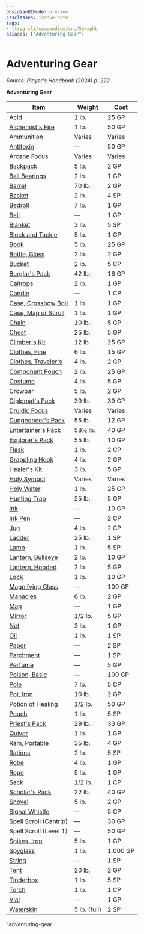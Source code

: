 ```yaml
---
obsidianUIMode: preview
cssclasses: json5e-note
tags:
- ttrpg-cli/compendium/src/5e/xphb
aliases: ["Adventuring Gear"]
---
```

# Adventuring Gear
*Source: Player's Handbook (2024) p. 222* 

**Adventuring Gear**

| Item | Weight | Cost |
|------|--------|------|
| [Acid](2-Mechanics/CLI/items/acid-xphb.md) | 1 lb. | 25 GP |
| [Alchemist's Fire](2-Mechanics/CLI/items/alchemists-fire-xphb.md) | 1 lb. | 50 GP |
| Ammunition | Varies | Varies |
| [Antitoxin](2-Mechanics/CLI/items/antitoxin-xphb.md) | — | 50 GP |
| [Arcane Focus](2-Mechanics/CLI/items/arcane-focus-xphb.md) | Varies | Varies |
| [Backpack](2-Mechanics/CLI/items/backpack-xphb.md) | 5 lb. | 2 GP |
| [Ball Bearings](2-Mechanics/CLI/items/ball-bearings-xphb.md) | 2 lb. | 1 GP |
| [Barrel](2-Mechanics/CLI/items/barrel-xphb.md) | 70 lb. | 2 GP |
| [Basket](2-Mechanics/CLI/items/basket-xphb.md) | 2 lb. | 4 SP |
| [Bedroll](2-Mechanics/CLI/items/bedroll-xphb.md) | 7 lb. | 1 GP |
| [Bell](2-Mechanics/CLI/items/bell-xphb.md) | — | 1 GP |
| [Blanket](2-Mechanics/CLI/items/blanket-xphb.md) | 3 lb. | 5 SP |
| [Block and Tackle](2-Mechanics/CLI/items/block-and-tackle-xphb.md) | 5 lb. | 1 GP |
| [Book](2-Mechanics/CLI/items/book-xphb.md) | 5 lb. | 25 GP |
| [Bottle, Glass](2-Mechanics/CLI/items/glass-bottle-xphb.md) | 2 lb. | 2 GP |
| [Bucket](2-Mechanics/CLI/items/bucket-xphb.md) | 2 lb. | 5 CP |
| [Burglar's Pack](2-Mechanics/CLI/items/burglars-pack-xphb.md) | 42 lb. | 16 GP |
| [Caltrops](2-Mechanics/CLI/items/caltrops-xphb.md) | 2 lb. | 1 GP |
| [Candle](2-Mechanics/CLI/items/candle-xphb.md) | — | 1 CP |
| [Case, Crossbow Bolt](2-Mechanics/CLI/items/crossbow-bolt-case-xphb.md) | 1 lb. | 1 GP |
| [Case, Map or Scroll](2-Mechanics/CLI/items/map-or-scroll-case-xphb.md) | 1 lb. | 1 GP |
| [Chain](2-Mechanics/CLI/items/chain-xphb.md) | 10 lb. | 5 GP |
| [Chest](2-Mechanics/CLI/items/chest-xphb.md) | 25 lb. | 5 GP |
| [Climber's Kit](2-Mechanics/CLI/items/climbers-kit-xphb.md) | 12 lb. | 25 GP |
| [Clothes, Fine](2-Mechanics/CLI/items/fine-clothes-xphb.md) | 6 lb. | 15 GP |
| [Clothes, Traveler's](2-Mechanics/CLI/items/travelers-clothes-xphb.md) | 4 lb. | 2 GP |
| [Component Pouch](2-Mechanics/CLI/items/component-pouch-xphb.md) | 2 lb. | 25 GP |
| [Costume](2-Mechanics/CLI/items/costume-xphb.md) | 4 lb. | 5 GP |
| [Crowbar](2-Mechanics/CLI/items/crowbar-xphb.md) | 5 lb. | 2 GP |
| [Diplomat's Pack](2-Mechanics/CLI/items/diplomats-pack-xphb.md) | 39 lb. | 39 GP |
| [Druidic Focus](2-Mechanics/CLI/items/druidic-focus-xphb.md) | Varies | Varies |
| [Dungeoneer's Pack](2-Mechanics/CLI/items/dungeoneers-pack-xphb.md) | 55 lb. | 12 GP |
| [Entertainer's Pack](2-Mechanics/CLI/items/entertainers-pack-xphb.md) | 58½ lb. | 40 GP |
| [Explorer's Pack](2-Mechanics/CLI/items/explorers-pack-xphb.md) | 55 lb. | 10 GP |
| [Flask](2-Mechanics/CLI/items/flask-xphb.md) | 1 lb. | 2 CP |
| [Grappling Hook](2-Mechanics/CLI/items/grappling-hook-xphb.md) | 4 lb. | 2 GP |
| [Healer's Kit](2-Mechanics/CLI/items/healers-kit-xphb.md) | 3 lb. | 5 GP |
| [Holy Symbol](2-Mechanics/CLI/items/holy-symbol-xphb.md) | Varies | Varies |
| [Holy Water](2-Mechanics/CLI/items/holy-water-xphb.md) | 1 lb. | 25 GP |
| [Hunting Trap](2-Mechanics/CLI/items/hunting-trap-xphb.md) | 25 lb. | 5 GP |
| [Ink](2-Mechanics/CLI/items/ink-xphb.md) | — | 10 GP |
| [Ink Pen](2-Mechanics/CLI/items/ink-pen-xphb.md) | — | 2 CP |
| [Jug](2-Mechanics/CLI/items/jug-xphb.md) | 4 lb. | 2 CP |
| [Ladder](2-Mechanics/CLI/items/ladder-xphb.md) | 25 lb. | 1 SP |
| [Lamp](2-Mechanics/CLI/items/lamp-xphb.md) | 1 lb. | 5 SP |
| [Lantern, Bullseye](2-Mechanics/CLI/items/bullseye-lantern-xphb.md) | 2 lb. | 10 GP |
| [Lantern, Hooded](2-Mechanics/CLI/items/hooded-lantern-xphb.md) | 2 lb. | 5 GP |
| [Lock](2-Mechanics/CLI/items/lock-xphb.md) | 1 lb. | 10 GP |
| [Magnifying Glass](2-Mechanics/CLI/items/magnifying-glass-xphb.md) | — | 100 GP |
| [Manacles](2-Mechanics/CLI/items/manacles-xphb.md) | 6 lb. | 2 GP |
| [Map](2-Mechanics/CLI/items/map-xphb.md) | — | 1 GP |
| [Mirror](2-Mechanics/CLI/items/mirror-xphb.md) | 1/2 lb. | 5 GP |
| [Net](2-Mechanics/CLI/items/net-xphb.md) | 3 lb. | 1 GP |
| [Oil](2-Mechanics/CLI/items/oil-xphb.md) | 1 lb. | 1 SP |
| [Paper](2-Mechanics/CLI/items/paper-xphb.md) | — | 2 SP |
| [Parchment](2-Mechanics/CLI/items/parchment-xphb.md) | — | 1 SP |
| [Perfume](2-Mechanics/CLI/items/perfume-xphb.md) | — | 5 GP |
| [Poison, Basic](2-Mechanics/CLI/items/basic-poison-xphb.md) | — | 100 GP |
| [Pole](2-Mechanics/CLI/items/pole-xphb.md) | 7 lb. | 5 CP |
| [Pot, Iron](2-Mechanics/CLI/items/iron-pot-xphb.md) | 10 lb. | 2 GP |
| [Potion of Healing](2-Mechanics/CLI/items/potion-of-healing-xdmg.md) | 1/2 lb. | 50 GP |
| [Pouch](2-Mechanics/CLI/items/pouch-xphb.md) | 1 lb. | 5 SP |
| [Priest's Pack](2-Mechanics/CLI/items/priests-pack-xphb.md) | 29 lb. | 33 GP |
| [Quiver](2-Mechanics/CLI/items/quiver-xphb.md) | 1 lb. | 1 GP |
| [Ram, Portable](2-Mechanics/CLI/items/portable-ram-xphb.md) | 35 lb. | 4 GP |
| [Rations](2-Mechanics/CLI/items/rations-xphb.md) | 2 lb. | 5 SP |
| [Robe](2-Mechanics/CLI/items/robe-xphb.md) | 4 lb. | 1 GP |
| [Rope](2-Mechanics/CLI/items/rope-xphb.md) | 5 lb. | 1 GP |
| [Sack](2-Mechanics/CLI/items/sack-xphb.md) | 1/2 lb. | 1 CP |
| [Scholar's Pack](2-Mechanics/CLI/items/scholars-pack-xphb.md) | 22 lb. | 40 GP |
| [Shovel](2-Mechanics/CLI/items/shovel-xphb.md) | 5 lb. | 2 GP |
| [Signal Whistle](2-Mechanics/CLI/items/signal-whistle-xphb.md) | — | 5 CP |
| Spell Scroll (Cantrip) | — | 30 GP |
| Spell Scroll (Level 1) | — | 50 GP |
| [Spikes, Iron](2-Mechanics/CLI/items/iron-spikes-xphb.md) | 5 lb. | 1 GP |
| [Spyglass](2-Mechanics/CLI/items/spyglass-xphb.md) | 1 lb. | 1,000 GP |
| [String](2-Mechanics/CLI/items/string-xphb.md) | — | 1 SP |
| [Tent](2-Mechanics/CLI/items/tent-xphb.md) | 20 lb. | 2 GP |
| [Tinderbox](2-Mechanics/CLI/items/tinderbox-xphb.md) | 1 lb. | 5 SP |
| [Torch](2-Mechanics/CLI/items/torch-xphb.md) | 1 lb. | 1 CP |
| [Vial](2-Mechanics/CLI/items/vial-xphb.md) | — | 1 GP |
| [Waterskin](2-Mechanics/CLI/items/waterskin-xphb.md) | 5 lb. (full) | 2 SP |
^adventuring-gear